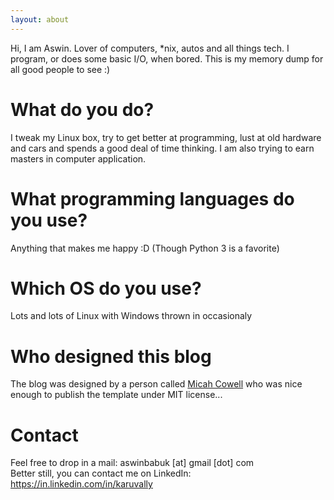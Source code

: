 ```yaml
---
layout: about
---
```


Hi, I am Aswin. Lover of computers, *nix, autos and all things tech. I program, or does some basic I/O, when bored. This is my memory dump for all good people to see :)

# What do you do?
I tweak my Linux box, try to get better at programming, lust at old hardware and cars and spends a good deal of time thinking. I am also trying to earn masters in computer application.

# What programming languages do you use?
Anything that makes me happy :D (Though Python 3 is a favorite)

# Which OS do you use?
Lots and lots of Linux with Windows thrown in occasionaly

# Who designed this blog
The blog was designed by a person called [Micah Cowell](http://blog.micahcowell.com) who was nice enough to publish the template under MIT license...

# Contact
Feel free to drop in a mail: aswinbabuk [at] gmail [dot] com  
Better still, you can contact me on LinkedIn: https://in.linkedin.com/in/karuvally 
